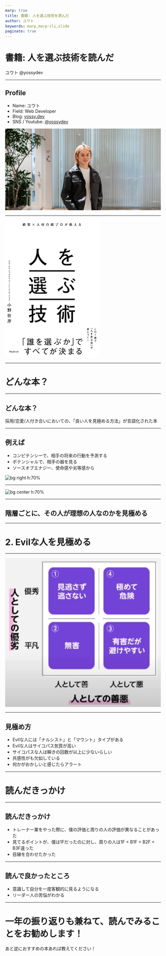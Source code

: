 ```yaml
---
marp: true
title: 書籍: 人を選ぶ技術を読んだ
author: ユウト
keywords: marp,marp-cli,slide
paginate: true
---
```


# 書籍: 人を選ぶ技術を読んだ

ユウト @yossydev

---

## Profile

- Name: ユウト
- Field: Web Developer
- Blog: [yossy.dev](https://yossy.dev/)
- SNS / Youtube: [@yossydev](https://twitter.com/yossydev)

![bg right h:40%](./images/yossydev-v2.jpg)

---

![bg center h:50%](./images/techniques-for-choosing-people/人を選ぶ技術.jpg)


---

# どんな本？

--- 

## どんな本？

採用/恋愛/人付き合いにおいての、「良い人を見極める方法」が言語化された本

---

## 例えば

- コンピテンシーで、相手の将来の行動を予測する
- ポテンシャルで、相手の器を見る
- ソースオブエナジー、使命感や劣等感から

![bg right h:70%](./images/techniques-for-choosing-people/ピラミッド.avif)

---

![bg center h:70%](./images/techniques-for-choosing-people/ソースオブエナジー.avif)

---

## 階層ごとに、その人が理想の人なのかを見極める

---

# 2. Evilな人を見極める

---

![bg center h:70%](./images/techniques-for-choosing-people/人としての善悪.webp)

---

## 見極め方

- Evilな人には「ナルシスト」と「マウント」タイプがある
- Evilな人はサイコパス気質が高い
- サイコパスな人は瞬きの回数が以上に少ないらしい
- 共感性がも欠如している
- 何かがおかしいと感じたらアラート

---

# 読んだきっかけ

---

## 読んだきっかけ

- トレーナー業をやった際に、僕の評価と周りの人の評価が異なることがあった
- 見てるポイントが、僕は1Fだったのに対し、周りの人は1F < B1F < B2F < B3F違った
- 目線を合わせたかった

--- 

## 読んで良かったところ

- 意識して自分を一度客観的に見るようになる
- リーダー人の苦悩がわかる

--- 

# 一年の振り返りも兼ねて、読んでみることをお勧めします！

あと逆におすすめの本あれば教えてください！